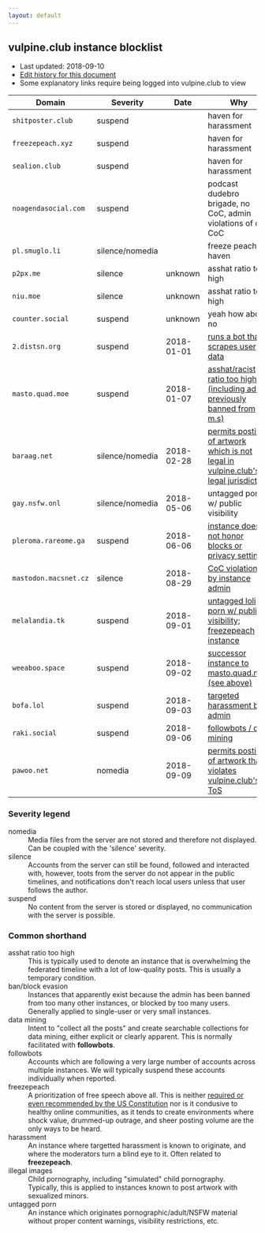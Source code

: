 ```yaml
---
layout: default
---
```


## vulpine.club instance blocklist

- Last updated: 2018-09-10
- [Edit history for this document](https://github.com/vulpineclub/vulpineclub.github.io/commits/master/blocklist.md)
- Some explanatory links require being logged into vulpine.club to view

Domain                  | Severity          | Date          | Why
------                  | --------          | ----          | ---
`shitposter.club`       | suspend           |               | haven for harassment
`freezepeach.xyz`       | suspend           |               | haven for harassment
`sealion.club`          | suspend           |               | haven for harassment
`noagendasocial.com`    | suspend           |               | podcast dudebro brigade, no CoC, admin violations of our CoC
`pl.smuglo.li`          | silence/nomedia   |               | freeze peach haven
`p2px.me`               | silence           | unknown       | asshat ratio too high
`niu.moe`               | silence           | unknown       | asshat ratio too high
`counter.social`        | suspend           | unknown       | yeah how about no
`2.distsn.org`          | suspend           | 2018-01-01    | [runs a bot that scrapes user data](https://vulpine.club/@mxsparks_afterlight/99274660598169903)
`masto.quad.moe`        | suspend           | 2018-01-07    | [asshat/racist ratio too high (including admin previously banned from m.s)](https://vulpine.club/@mxsparks_afterlight/99311739060004510)
`baraag.net`            | silence/nomedia   | 2018-02-28    | [permits posting of artwork which is not legal in vulpine.club's legal jurisdiction](https://vulpine.club/@rey/99604671628655129)
`gay.nsfw.onl`          | silence/nomedia   | 2018-05-06    | untagged porn w/ public visibility
`pleroma.rareome.ga`    | suspend           | 2018-06-06    | [instance does not honor blocks or privacy settings](https://vulpine.club/@rey/100160366521490428)
`mastodon.macsnet.cz`   | silence           | 2018-08-29    | [CoC violations by instance admin](https://vulpine.club/@mxsparks_afterlight/100636565192006998)
`melalandia.tk`         | suspend           | 2018-09-01    | [untagged loli porn w/ public visibility; freezepeach instance](https://vulpine.club/@rey/100653845596498076)
`weeaboo.space`         | suspend           | 2018-09-02    | [successor instance to masto.quad.moe (see above)](https://vulpine.club/@mxsparks_afterlight/100656813050141179)
`bofa.lol`              | suspend           | 2018-09-03    | [targeted harassment by admin](https://vulpine.club/@rey/100663007506556036)
`raki.social`           | suspend           | 2018-09-06    | [followbots / data mining](https://vulpine.club/@rey/100681277977536254)
`pawoo.net`             | nomedia           | 2018-09-09    | [permits posting of artwork that violates vulpine.club's ToS](https://vulpine.club/@mxsparks_afterlight/100697966306007701)

### Severity legend

<dl>
    <dt>nomedia</dt>
    <dd>
        Media files from the server are not stored and therefore not displayed. Can be coupled with the 'silence' severity.
    </dd>
    <dt>silence</dt>
    <dd>
        Accounts from the server can still be found, followed and interacted with, however, toots from the server do not appear in the public timelines, and notifications don't reach local users unless that user follows the author.
    </dd>
    <dt>suspend</dt>
    <dd>
        No content from the server is stored or displayed, no communication with the server is possible.
    </dd>
</dl>

### Common shorthand

<dl>
    <dt>asshat ratio too high</dt>
    <dd>
        This is typically used to denote an instance that is overwhelming the federated timeline with a lot of low-quality posts. This is usually a temporary condition.
    </dd>
    <dt>ban/block evasion</dt>
    <dd>
        Instances that apparently exist because the admin has been banned from too many other instances, or blocked by too many users. Generally applied to single-user or very small instances.
    </dd>
    <dt>data mining</dt>
    <dd>
        Intent to "collect all the posts" and create searchable collections for data mining, either explicit or clearly apparent. This is normally facilitated with <strong>followbots</strong>.
    </dd>
    <dt>followbots</dt>
    <dd>
        Accounts which are following a very large number of accounts across multiple instances. We will typically suspend these accounts individually when reported.
    </dd>
    <dt>freezepeach</dt>
    <dd>
        A prioritization of free speech above all. This is neither <a href="https://www.law.cornell.edu/constitution/first_amendment">required or even recommended by the US Constitution</a> nor is it condusive to healthy online communities, as it tends to create environments where shock value, drummed-up outrage, and sheer posting volume are the only ways to be heard.
    </dd>
    <dt>harassment</dt>
    <dd>
        An instance where targetted harassment is known to originate, and where the moderators turn a blind eye to it. Often related to <strong>freezepeach</strong>.
    </dd>
    <dt>illegal images</dt>
    <dd>
        Child pornography, including "simulated" child pornography. Typically, this is applied to instances known to post artwork with sexualized minors.
    </dd>
    <dt>untagged porn</dt>
    <dd>
        An instance which originates pornographic/adult/NSFW material without proper content warnings, visibility restrictions, etc.
    </dd>
</dl>
